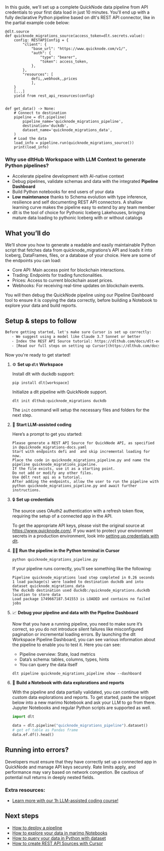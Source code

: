 In this guide, we'll set up a complete QuickNode data pipeline from API credentials to your first data load in just 10 minutes. You'll end up with a fully declarative Python pipeline based on dlt's REST API connector, like in the partial example code below:

```python-outcome
@dlt.source
def quicknode_migrations_source(access_token=dlt.secrets.value):
    config: RESTAPIConfig = {
        "client": {
            "base_url": "https://www.quicknode.com/v1/",
            "auth": {
                "type": "bearer",
                "token": access_token,
            },
        },
        "resources": [
            defi,,webhook,,prices
            ],
    }
    [...]
    yield from rest_api_resources(config)


def get_data() -> None:
    # Connect to destination
    pipeline = dlt.pipeline(
        pipeline_name='quicknode_migrations_pipeline',
        destination='duckdb',
        dataset_name='quicknode_migrations_data', 
    )
    # Load the data
    load_info = pipeline.run(quicknode_migrations_source())
    print(load_info) 
```

### Why use dltHub Workspace with LLM Context to generate Python pipelines?

- Accelerate pipeline development with AI-native context
- Debug pipelines, validate schemas and data with the integrated **Pipeline Dashboard**
- Build Python notebooks for end users of your data
- **Low maintenance** thanks to Schema evolution with type inference, resilience and self documenting REST API connectors. A shallow learning curve makes the pipeline easy to extend by any team member
- dlt is the tool of choice for Pythonic Iceberg Lakehouses, bringing mature data loading to pythonic Iceberg with or without catalogs

## What you’ll do

We’ll show you how to generate a readable and easily maintainable Python script that fetches data from quicknode_migrations’s API and loads it into Iceberg, DataFrames, files, or a database of your choice. Here are some of the endpoints you can load:

- Core API: Main access point for blockchain interactions.
- Trading: Endpoints for trading functionalities.
- Prices: Access to current blockchain asset prices.
- Webhooks: For receiving real-time updates on blockchain events.

You will then debug the QuickNode pipeline using our Pipeline Dashboard tool to ensure it is copying the data correctly, before building a Notebook to explore your data and build reports.

## Setup & steps to follow

```default
Before getting started, let's make sure Cursor is set up correctly:
   - We suggest using a model like Claude 3.7 Sonnet or better
   - Index the REST API Source tutorial: https://dlthub.com/docs/dlt-ecosystem/verified-sources/rest_api/ and add it to context as **@dlt rest api**
   - [Read our full steps on setting up Cursor](https://dlthub.com/docs/dlt-ecosystem/llm-tooling/cursor-restapi#23-configuring-cursor-with-documentation)
```

Now you're ready to get started!

1. ⚙️ **Set up `dlt` Workspace**
    
    Install dlt with duckdb support:
    ```shell
    pip install dlt[workspace]
    ```

    Initialize a dlt pipeline with QuickNode support.
    ```shell
    dlt init dlthub:quicknode_migrations duckdb
    ```

    The `init` command will setup the necessary files and folders for the next step.
    
2. 🤠 **Start LLM-assisted coding**
    
    Here’s a prompt to get you started:
    
    ```prompt
    Please generate a REST API Source for QuickNode API, as specified in @quicknode_migrations-docs.yaml 
    Start with endpoints defi and  and skip incremental loading for now. 
    Place the code in quicknode_migrations_pipeline.py and name the pipeline quicknode_migrations_pipeline. 
    If the file exists, use it as a starting point. 
    Do not add or modify any other files. 
    Use @dlt rest api as a tutorial. 
    After adding the endpoints, allow the user to run the pipeline with python quicknode_migrations_pipeline.py and await further instructions.
    ```

    
3. 🔒 **Set up credentials** 
    
    The source uses OAuth2 authentication with a refresh token flow, requiring the setup of a connected app in the API.
    
    To get the appropriate API keys, please visit the original source at https://www.quicknode.com/.
    If you want to protect your environment secrets in a production environment, look into [setting up credentials with dlt](https://dlthub.com/docs/walkthroughs/add_credentials).
    
4. 🏃‍♀️ **Run the pipeline in the Python terminal in Cursor**
    
    ```shell
    python quicknode_migrations_pipeline.py
    ```
    
    If your pipeline runs correctly, you’ll see something like the following:
    
    ```shell
    Pipeline quicknode_migrations load step completed in 0.26 seconds
    1 load package(s) were loaded to destination duckdb and into dataset quicknode_migrations_data
    The duckdb destination used duckdb:/quicknode_migrations.duckdb location to store data
    Load package 1749667187.541553 is LOADED and contains no failed jobs
    ```
    
5. 📈 **Debug your pipeline and data with the Pipeline Dashboard**

    Now that you have a running pipeline, you need to make sure it’s correct, so you do not introduce silent failures like misconfigured pagination or incremental loading errors. By launching the dlt Workspace Pipeline Dashboard, you can see various information about the pipeline to enable you to test it. Here you can see:
    - Pipeline overview: State, load metrics
    - Data’s schema: tables, columns, types, hints
    - You can query the data itself
    
    ```shell
    dlt pipeline quicknode_migrations_pipeline show --dashboard
    ```
    
6. 🐍 **Build a Notebook with data explorations and reports**

    With the pipeline and data partially validated, you can continue with custom data explorations and reports. To get started, paste the snippet below into a new marimo Notebook and ask your LLM to go from there. Jupyter Notebooks and regular Python scripts are supported as well.

    
    ```python
    import dlt

   data = dlt.pipeline("quicknode_migrations_pipeline").dataset()
   # get ef table as Pandas frame
   data.ef.df().head()
    ```

## Running into errors?

Developers must ensure that they have correctly set up a connected app in QuickNode and manage API keys securely. Rate limits apply, and performance may vary based on network congestion. Be cautious of potential null returns in deeply nested fields.

### Extra resources:

- [Learn more with our 1h LLM-assisted coding course!](https://www.youtube.com/watch?v=GGid70rnJuM)

## Next steps

- [How to deploy a pipeline](https://dlthub.com/docs/walkthroughs/deploy-a-pipeline)
- [How to explore your data in marimo Notebooks](https://dlthub.com/docs/general-usage/dataset-access/marimo)
- [How to query your data in Python with dataset](https://dlthub.com/docs/general-usage/dataset-access/dataset)
- [How to create REST API Sources with Cursor](https://dlthub.com/docs/dlt-ecosystem/llm-tooling/cursor-restapi)